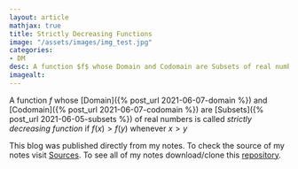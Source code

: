 ```yaml
---
layout: article
mathjax: true
title: Strictly Decreasing Functions
image: "/assets/images/img_test.jpg"
categories:
- DM
desc: A function $f$ whose Domain and Codomain are Subsets of real numbers is called strictly decreasing function if $f(x) > f(y)$ whenever $x > y$ 
imagealt: 
---
```


A function $f$ whose [Domain]({% post_url 2021-06-07-domain %}) and [Codomain]({% post_url 2021-06-07-codomain %}) are [Subsets]({% post_url 2021-06-05-subsets %}) of real numbers is called *strictly decreasing function* if $f(x) > f(y)$ whenever $x > y$


































































































































































































































































































































































This blog was published directly from my notes.
To check the source of my notes visit [Sources](sources.html).
To see all of my notes download/clone this [repository](https://github.com/bovem/CS).